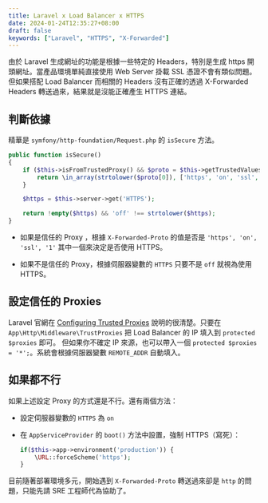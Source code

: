 ```yaml
---
title: Laravel x Load Balancer x HTTPS
date: 2024-01-24T12:35:27+08:00
draft: false
keywords: ["Laravel", "HTTPS", "X-Forwarded"]
---
```


由於 Laravel 生成網址的功能是根據一些特定的 Headers，特別是生成 https 開頭網址。當產品環境單純直接使用 Web Server 掛載 SSL 憑證不會有類似問題。但如果搭配 Load Balancer 而相關的 Headers 沒有正確的透過 X-Forwarded Headers 轉送過來，結果就是沒能正確產生 HTTPS 連結。

## 判斷依據

精華是 `symfony/http-foundation/Request.php` 的 `isSecure` 方法。

```php
public function isSecure()
{
    if ($this->isFromTrustedProxy() && $proto = $this->getTrustedValues(self::HEADER_X_FORWARDED_PROTO)) {
        return \in_array(strtolower($proto[0]), ['https', 'on', 'ssl', '1'], true);
    }

    $https = $this->server->get('HTTPS');

    return !empty($https) && 'off' !== strtolower($https);
}
```

- 如果是信任的 Proxy ，根據 `X-Forwarded-Proto` 的值是否是 `'https', 'on', 'ssl', '1'` 其中一個來決定是否使用 HTTPS。

- 如果不是信任的 Proxy，根據伺服器變數的 `HTTPS` 只要不是 `off` 就視為使用 HTTPS。

## 設定信任的 Proxies

Laravel 官網在 [Configuring Trusted Proxies](https://laravel.com/docs/10.x/requests#configuring-trusted-proxies) 說明的很清楚。只要在 `App\Http\Middleware\TrustProxies` 把 Load Balancer 的 IP 填入到 `protected $proxies` 即可。 但如果你不確定 IP 來源，也可以帶入一個 `protected $proxies = '*';`。系統會根據伺服器變數 `REMOTE_ADDR` 自動填入。

## 如果都不行

如果上述設定 Proxy 的方式還是不行。還有兩個方法：

- 設定伺服器變數的 `HTTPS` 為 `on`
- 在 `AppServiceProvider` 的 `boot()` 方法中設置，強制 HTTPS（寫死）：

    ```php
    if($this->app->environment('production')) {
        \URL::forceScheme('https');
    }
    ```


目前隨著部署環境多元，開始遇到 `X-Forwarded-Proto` 轉送過來卻是 `http` 的問題，只能先請 SRE 工程師代為協助了。